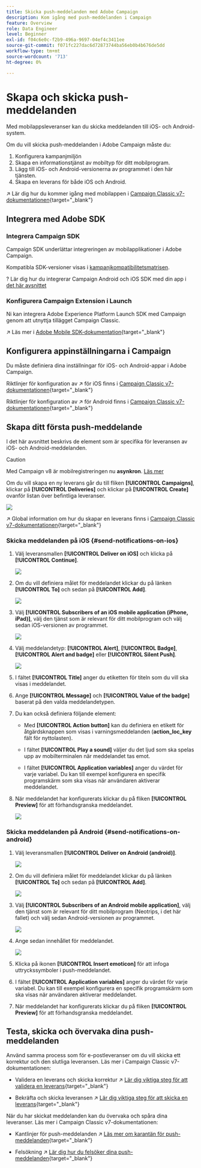 ```yaml
---
title: Skicka push-meddelanden med Adobe Campaign
description: Kom igång med push-meddelanden i Campaign
feature: Overview
role: Data Engineer
level: Beginner
exl-id: f04c6e0c-f2b9-496a-9697-04ef4c3411ee
source-git-commit: f071fc227dac6d72873744ba56eb0b4b676de5dd
workflow-type: tm+mt
source-wordcount: '713'
ht-degree: 0%

---
```


# Skapa och skicka push-meddelanden

Med mobilappsleveranser kan du skicka meddelanden till iOS- och Android-system.

Om du vill skicka push-meddelanden i Adobe Campaign måste du:

1. Konfigurera kampanjmiljön
1. Skapa en informationstjänst av mobiltyp för ditt mobilprogram.
1. Lägg till iOS- och Android-versionerna av programmet i den här tjänsten.
1. Skapa en leverans för både iOS och Android.

↗️ Lär dig hur du kommer igång med mobilappen i [Campaign Classic v7-dokumentationen](https://experienceleague.adobe.com/docs/campaign-classic/using/sending-messages/sending-push-notifications/about-mobile-app-channel.html){target=&quot;_blank&quot;}

## Integrera med Adobe SDK

### Integrera Campaign SDK

Campaign SDK underlättar integreringen av mobilapplikationer i Adobe Campaign.

Kompatibla SDK-versioner visas i [kampanjkompatibilitetsmatrisen](../start/compatibility-matrix.md#MobileSDK).

? Lär dig hur du integrerar Campaign Android och iOS SDK med din app i [det här avsnittet](../config/push-config.md)

### Konfigurera Campaign Extension i Launch

Ni kan integrera Adobe Experience Platform Launch SDK med Campaign genom att utnyttja tillägget Campaign Classic.

↗️ Läs mer i [Adobe Mobile SDK-dokumentation](https://aep-sdks.gitbook.io/docs/using-mobile-extensions/adobe-campaignclassic){target=&quot;_blank&quot;}

## Konfigurera appinställningarna i Campaign

Du måste definiera dina inställningar för iOS- och Android-appar i Adobe Campaign.

Riktlinjer för konfiguration av ↗️ för iOS finns i [Campaign Classic v7-dokumentationen](https://experienceleague.adobe.com/docs/campaign-classic/using/sending-messages/sending-push-notifications/configure-the-mobile-app/configuring-the-mobile-application.html?lang=en#sending-messages){target=&quot;_blank&quot;}

Riktlinjer för konfiguration av ↗️ för Android finns i [Campaign Classic v7-dokumentationen](https://experienceleague.adobe.com/docs/campaign-classic/using/sending-messages/sending-push-notifications/configure-the-mobile-app/configuring-the-mobile-application-android.html?lang=en#sending-messages){target=&quot;_blank&quot;}

## Skapa ditt första push-meddelande

I det här avsnittet beskrivs de element som är specifika för leveransen av iOS- och Android-meddelanden.

>[!CAUTION]
>
>Med Campaign v8 är mobilregistreringen nu **asynkron**. [Läs mer](../dev/staging.md)

Om du vill skapa en ny leverans går du till fliken **[!UICONTROL Campaigns]**, klickar på **[!UICONTROL Deliveries]** och klickar på **[!UICONTROL Create]** ovanför listan över befintliga leveranser.

![](assets/delivery_step_1.png)

↗️ Global information om hur du skapar en leverans finns i [Campaign Classic v7-dokumentationen](https://experienceleague.adobe.com/docs/campaign-classic/using/sending-messages/key-steps-when-creating-a-delivery/steps-about-delivery-creation-steps.html?lang=en#sending-messages){target=&quot;_blank&quot;}

### Skicka meddelanden på iOS {#send-notifications-on-ios}

1. Välj leveransmallen **[!UICONTROL Deliver on iOS]** och klicka på **[!UICONTROL Continue]**.

   ![](assets/push-template-ios.png)

1. Om du vill definiera målet för meddelandet klickar du på länken **[!UICONTROL To]** och sedan på **[!UICONTROL Add]**.

   ![](assets/push-ios-select-target.png)

1. Välj **[!UICONTROL Subscribers of an iOS mobile application (iPhone, iPad)]**, välj den tjänst som är relevant för ditt mobilprogram och välj sedan iOS-versionen av programmet.

   ![](assets/push-ios-subscribers.png)

1. Välj meddelandetyp: **[!UICONTROL Alert]**, **[!UICONTROL Badge]**, **[!UICONTROL Alert and badge]** eller **[!UICONTROL Silent Push]**.

   ![](assets/push-ios-alert.png)

1. I fältet **[!UICONTROL Title]** anger du etiketten för titeln som du vill ska visas i meddelandet.

1. Ange **[!UICONTROL Message]** och **[!UICONTROL Value of the badge]** baserat på den valda meddelandetypen.

1. Du kan också definiera följande element:

   * Med **[!UICONTROL Action button]** kan du definiera en etikett för åtgärdsknappen som visas i varningsmeddelanden (**action_loc_key** fält för nyttolasten).

   * I fältet **[!UICONTROL Play a sound]** väljer du det ljud som ska spelas upp av mobilterminalen när meddelandet tas emot.

   * I fältet **[!UICONTROL Application variables]** anger du värdet för varje variabel. Du kan till exempel konfigurera en specifik programskärm som ska visas när användaren aktiverar meddelandet.

1. När meddelandet har konfigurerats klickar du på fliken **[!UICONTROL Preview]** för att förhandsgranska meddelandet.

   ![](assets/push-ios-preview.png)


### Skicka meddelanden på Android {#send-notifications-on-android}

1. Välj leveransmallen **[!UICONTROL Deliver on Android (android)]**.

   ![](assets/push-template-android.png)

1. Om du vill definiera målet för meddelandet klickar du på länken **[!UICONTROL To]** och sedan på **[!UICONTROL Add]**.

   ![](assets/push-android-select-target.png)

1. Välj **[!UICONTROL Subscribers of an Android mobile application]**, välj den tjänst som är relevant för ditt mobilprogram (Neotrips, i det här fallet) och välj sedan Android-versionen av programmet.

   ![](assets/push-ios-subscribers.png)

1. Ange sedan innehållet för meddelandet.

   ![](assets/push-android-content.png)

1. Klicka på ikonen **[!UICONTROL Insert emoticon]** för att infoga uttryckssymboler i push-meddelandet.

1. I fältet **[!UICONTROL Application variables]** anger du värdet för varje variabel. Du kan till exempel konfigurera en specifik programskärm som ska visas när användaren aktiverar meddelandet.

1. När meddelandet har konfigurerats klickar du på fliken **[!UICONTROL Preview]** för att förhandsgranska meddelandet.

   <!--![](assets/push-android-preview.png)-->

## Testa, skicka och övervaka dina push-meddelanden

Använd samma process som för e-postleveranser om du vill skicka ett korrektur och den slutliga leveransen. Läs mer i Campaign Classic v7-dokumentationen:

* Validera en leverans och skicka korrektur
↗️ [Lär dig viktiga steg för att validera en leverans](https://experienceleague.adobe.com/docs/campaign-classic/using/sending-messages/key-steps-when-creating-a-delivery/steps-validating-the-delivery.html){target=&quot;_blank&quot;}

* Bekräfta och skicka leveransen
↗️ [Lär dig viktiga steg för att skicka en leverans](https://experienceleague.adobe.com/docs/campaign-classic/using/sending-messages/key-steps-when-creating-a-delivery/steps-sending-the-delivery.html?lang=en){target=&quot;_blank&quot;}

När du har skickat meddelanden kan du övervaka och spåra dina leveranser. Läs mer i Campaign Classic v7-dokumentationen:

* Kantlinjer för push-meddelanden
↗️ [Läs mer om karantän för push-meddelanden](https://experienceleague.adobe.com/docs/campaign-classic/using/sending-messages/monitoring-deliveries/understanding-quarantine-management.html?lang=en#push-notification-quarantines){target=&quot;_blank&quot;}

* Felsökning
↗️ [Lär dig hur du felsöker dina push-meddelanden](https://experienceleague.adobe.com/docs/campaign-classic/using/sending-messages/sending-push-notifications/troubleshooting.html?lang=en){target=&quot;_blank&quot;}
